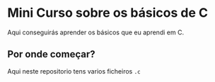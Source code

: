 # Mini Curso sobre os básicos de C
Aqui conseguirás aprender os básicos que eu aprendi em C.

## Por onde começar?
Aqui neste repositorio tens varios ficheiros ```.c``` 
